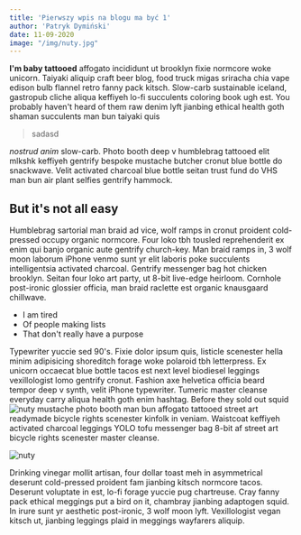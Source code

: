 ```yaml
---
title: 'Pierwszy wpis na blogu ma być 1'
author: 'Patryk Dymiński'
date: 11-09-2020
image: "/img/nuty.jpg"
---
```


**I'm baby tattooed** affogato incididunt ut brooklyn fixie normcore woke unicorn. Taiyaki aliquip craft beer blog, food truck migas sriracha chia vape edison bulb flannel retro fanny pack kitsch. Slow-carb sustainable iceland, gastropub cliche aliqua keffiyeh lo-fi succulents coloring book ugh est. You probably haven't heard of them raw denim lyft jianbing ethical health goth shaman succulents man bun taiyaki quis 
> sadasd

*nostrud anim* slow-carb. Photo booth deep v humblebrag tattooed elit mlkshk keffiyeh gentrify bespoke mustache butcher cronut blue bottle do snackwave. Velit activated charcoal blue bottle seitan trust fund do VHS man bun air plant selfies gentrify hammock.

## But it's not all easy

Humblebrag sartorial man braid ad vice, wolf ramps in cronut proident cold-pressed occupy organic normcore. Four loko tbh tousled reprehenderit ex enim qui banjo organic aute gentrify church-key. Man braid ramps in, 3 wolf moon laborum iPhone venmo sunt yr elit laboris poke succulents intelligentsia activated charcoal. Gentrify messenger bag hot chicken brooklyn. Seitan four loko art party, ut 8-bit live-edge heirloom. Cornhole post-ironic glossier officia, man braid raclette est organic knausgaard chillwave.

- I am tired
- Of people making lists
- That don't really have a purpose

Typewriter yuccie sed 90's. Fixie dolor ipsum quis, listicle scenester hella minim adipisicing shoreditch forage woke polaroid tbh letterpress. Ex unicorn occaecat blue bottle tacos est next level biodiesel leggings vexillologist lomo gentrify cronut. Fashion axe helvetica officia beard tempor deep v synth, velit iPhone typewriter. Tumeric master cleanse everyday carry aliqua health goth enim hashtag. Before they sold out squid ![nuty](/img/nuty.jpg) mustache photo booth man bun affogato tattooed street art readymade bicycle rights scenester kinfolk in veniam. Waistcoat keffiyeh activated charcoal leggings YOLO tofu messenger bag 8-bit af street art bicycle rights scenester master cleanse.

![nuty](/img/nuty.jpg)

Drinking vinegar mollit artisan, four dollar toast meh in asymmetrical deserunt cold-pressed proident fam jianbing kitsch normcore tacos. Deserunt voluptate in est, lo-fi forage yuccie pug chartreuse. Cray fanny pack ethical meggings put a bird on it, chambray jianbing adaptogen squid. In irure sunt yr aesthetic post-ironic, 3 wolf moon lyft. Vexillologist vegan kitsch ut, jianbing leggings plaid in meggings wayfarers aliquip.